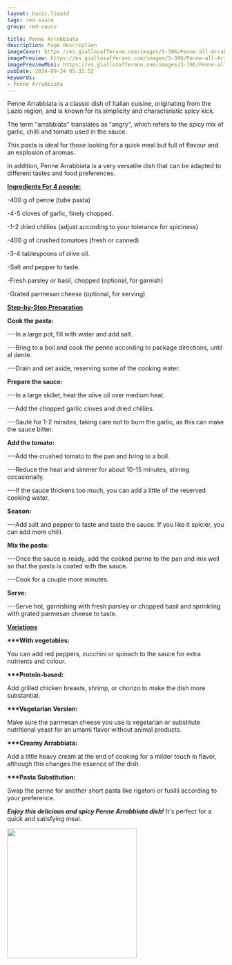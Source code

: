 ```yaml
---
layout: basic.liquid
tags: red-sauce
group: red-sauce

title: Penne Arrabbiata
description: Page description
imageCover: https://es.giallozafferano.com/images/3-396/Penne-all-Arrabbiata_650x433_wm.jpg
imagePreview: https://es.giallozafferano.com/images/3-396/Penne-all-Arrabbiata_650x433_wm.jpg
imagePreviewMini: https://es.giallozafferano.com/images/3-396/Penne-all-Arrabbiata_650x433_wm.jpg
pubDate: 2024-09-24 05:32:52
keywords:
- Penne Arrabbiata
---
```


Penne Arrabbiata is a classic dish of Italian cuisine, originating from the Lazio region, and is known for its simplicity and characteristic spicy kick.

The term "arrabbiata" translates as "angry", which refers to the spicy mix of garlic, chilli and tomato used in the sauce.

This pasta is ideal for those looking for a quick meal but full of flavour and an explosion of aromas.

In addition, Penne Arrabbiata is a very versatile dish that can be adapted to different tastes and food preferences.

<u><b>Ingredients For 4 people:</b></u>

-400 g of penne (tube pasta)

-4-5 cloves of garlic, finely chopped.

-1-2 dried chillies (adjust according to your tolerance for spiciness)

-400 g of crushed tomatoes (fresh or canned)

-3-4 tablespoons of olive oil.

-Salt and pepper to taste.

-Fresh parsley or basil, chopped (optional, for garnish)

-Grated parmesan cheese (optional, for serving)

<u><b>Step-by-Step Preparation</b></u>

<b>Cook the pasta:</b>

---In a large pot, fill with water and add salt.

---Bring to a boil and cook the penne according to package directions, until al dente.

---Drain and set aside, reserving some of the cooking water.

<b>Prepare the sauce:</b>

---In a large skillet, heat the olive oil over medium heat.

---Add the chopped garlic cloves and dried chillies.

---Sauté for 1-2 minutes, taking care not to burn the garlic, as this can make the sauce bitter.

<b>Add the tomato:</b>

---Add the crushed tomato to the pan and bring to a boil.

---Reduce the heat and simmer for about 10-15 minutes, stirring occasionally.

---If the sauce thickens too much, you can add a little of the reserved cooking water.

<b>Season:</b>

---Add salt and pepper to taste and taste the sauce. If you like it spicier, you can add more chilli.

<b>Mix the pasta:</b>

---Once the sauce is ready, add the cooked penne to the pan and mix well so that the pasta is coated with the sauce.

---Cook for a couple more minutes.

<b>Serve:</b>

---Serve hot, garnishing with fresh parsley or chopped basil and sprinkling with grated parmesan cheese to taste.

<u><b>Variations</b></u>

<b>***With vegetables:</b>

You can add red peppers, zucchini or spinach to the sauce for extra nutrients and colour.

<b>***Protein-based:</b>

Add grilled chicken breasts, shrimp, or chorizo ​​to make the dish more substantial.

<b>***Vegetarian Version:</b>

Make sure the parmesan cheese you use is vegetarian or substitute nutritional yeast for an umami flavor without animal products.

<b>***Creamy Arrabbiata:</b>

Add a little heavy cream at the end of cooking for a milder touch in flavor, although this changes the essence of the dish.

<b>***Pasta Substitution:</b>

Swap the penne for another short pasta like rigatoni or fusilli according to your preference.

<b><i>Enjoy this delicious and spicy Penne Arrabbiata dish!</i></b> It's perfect for a quick and satisfying meal.

<img src="https://www.recipetineats.com/uploads/2023/10/Penne-Arrabbiata-4.jpg" width="300" height="300">
